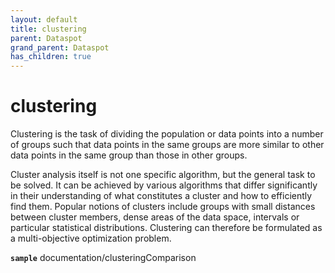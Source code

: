 ```yaml
---
layout: default
title: clustering
parent: Dataspot
grand_parent: Dataspot
has_children: true
---
```


# clustering

Clustering is the task of dividing the population or data points into a number of groups such that data points
in the same groups are more similar to other data points in the same group than those in other groups.

Cluster analysis itself is not one specific algorithm, but the general task to be solved.
It can be achieved by various algorithms that differ significantly in their understanding of
what constitutes a cluster and how to efficiently find them. Popular notions of clusters include
groups with small distances between cluster members, dense areas of the data space, intervals or
particular statistical distributions. Clustering can therefore be formulated as
a multi-objective optimization problem.

**`sample`** documentation/clusteringComparison

<div class="running-sample">
    <span class="running-sample-container" data-ref="documentation/clusteringComparison"></span>
    <script src='/dataspot/samples/clusteringComparison.js' title="documentation/clusteringComparison"></script>
</div>
